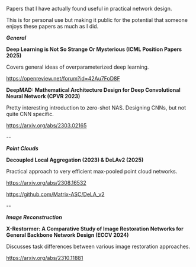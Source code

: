 Papers that I have actually found useful in practical network design.

This is for personal use but making it public for the potential that someone enjoys these papers as much as I did.

***General***

**Deep Learning is Not So Strange Or Mysterious (ICML Position Papers 2025)**

Covers general ideas of overparameterized deep learning.

https://openreview.net/forum?id=42Au7FoD8F

**DeepMAD: Mathematical Architecture Design for Deep Convolutional Neural Network (CPVR 2023)**

Pretty interesting introduction to zero-shot NAS. Designing CNNs, but not quite CNN specific.

https://arxiv.org/abs/2303.02165

--

***Point Clouds***

**Decoupled Local Aggregation (2023) & DeLAv2 (2025)**

Practical approach to very efficient max-pooled point cloud networks.

https://arxiv.org/abs/2308.16532

https://github.com/Matrix-ASC/DeLA_v2

--

***Image Reconstruction***

**X-Restormer: A Comparative Study of Image Restoration Networks for General Backbone Network Design (ECCV 2024)**

Discusses task differences between various image restoration approaches.

https://arxiv.org/abs/2310.11881

